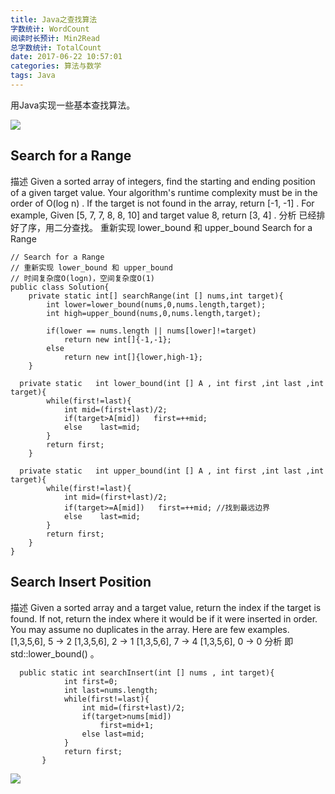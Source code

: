 ```yaml
---
title: Java之查找算法
字数统计: WordCount
阅读时长预计: Min2Read
总字数统计: TotalCount
date: 2017-06-22 10:57:01
categories: 算法与数学
tags: Java
---
```


用Java实现一些基本查找算法。

![](http://cdn01.wallconvert.com/_media/wp_400x250/1/3/20606.jpg)
<!--more-->


## Search for a Range

描述
Given a sorted array of integers, find the starting and ending position of a given target value.
Your algorithm's runtime complexity must be in the order of O(log n) .
If the target is not found in the array, return [-1, -1] .
For example, Given [5, 7, 7, 8, 8, 10] and target value 8, return [3, 4] .
分析
已经排好了序，用二分查找。
重新实现 lower_bound 和 upper_bound
Search for a Range
```
// Search for a Range
// 重新实现 lower_bound 和 upper_bound
// 时间复杂度O(logn)，空间复杂度O(1)
public class Solution{
	private static int[] searchRange(int [] nums,int target){
        int lower=lower_bound(nums,0,nums.length,target);
        int high=upper_bound(nums,0,nums.length,target);

        if(lower == nums.length || nums[lower]!=target)
            return new int[]{-1,-1};
        else
            return new int[]{lower,high-1};
    }

  private static   int lower_bound(int [] A , int first ,int last ,int target){
        while(first!=last){
            int mid=(first+last)/2;
            if(target>A[mid])   first=++mid;
            else	last=mid;
        }
        return first;
    }

  private static   int upper_bound(int [] A , int first ,int last ,int target){
        while(first!=last){
            int mid=(first+last)/2;
            if(target>=A[mid])   first=++mid; //找到最远边界
            else	last=mid;
        }
        return first;
    }
}
```


## Search Insert Position

描述
Given a sorted array and a target value, return the index if the target is found. If not, return the index
where it would be if it were inserted in order.
You may assume no duplicates in the array.
Here are few examples.
[1,3,5,6], 5 → 2
[1,3,5,6], 2 → 1
[1,3,5,6], 7 → 4
[1,3,5,6], 0 → 0
分析
即 std::lower_bound() 。
```
  public static int searchInsert(int [] nums , int target){
            int first=0;
            int last=nums.length;
            while(first!=last){
                int mid=(first+last)/2;
                if(target>nums[mid])
                    first=mid+1;
                else last=mid;
            }
            return first;
       }
```

![](http://cdn01.wallconvert.com/_media/wp_400x250/1/2/19124.jpg)